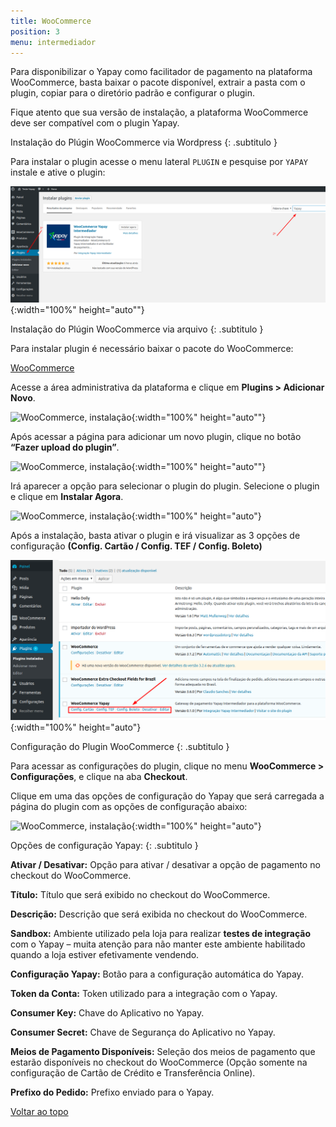```yaml
---
title: WooCommerce
position: 3
menu: intermediador
---
```


Para disponibilizar o Yapay como facilitador de pagamento na plataforma WooCommerce, basta baixar o pacote disponível, extrair a pasta com o plugin, copiar para o diretório padrão e configurar o plugin.

Fique atento que sua versão de instalação, a plataforma WooCommerce deve ser compatível com o plugin Yapay.

Instalação do Plúgin WooCommerce via Wordpress
{: .subtitulo }

Para instalar o plugin acesse o menu lateral `PLUGIN` e pesquise por `YAPAY` instale e ative o plugin:

![WooCommerce, instalação WordPress](/images/intermediador/conteudo/install_woocommerce_6.png "WooCommerce, instalação"){:width="100%" height="auto""}


Instalação do Plúgin WooCommerce via arquivo
{: .subtitulo }

Para instalar plugin é necessário baixar o pacote do WooCommerce:

<a href="http://integracao.traycheckout.com.br/documentacao/download/yapay/woocommerce/woo-yapay_v0.2.0.zip" class="btn  btn-default btn-wide btn-call-to-action btnMagento"><i class="fa fa-arrow-circle-down" aria-hidden="true"></i>WooCommerce</a>

Acesse a área administrativa da plataforma e clique em **Plugins > Adicionar Novo**.

![WooCommerce, instalação](/images/intermediador/conteudo/install_woocommerce_1.png "WooCommerce, instalação"){:width="100%" height="auto""}

Após acessar a página para adicionar um novo plugin, clique no botão **“Fazer upload do plugin”**.

![WooCommerce, instalação](/images/intermediador/conteudo/install_woocommerce_2.png "WooCommerce, instalação"){:width="100%" height="auto""}

Irá aparecer a opção para selecionar o plugin do plugin. Selecione o plugin e clique em **Instalar Agora**.

![WooCommerce, instalação](/images/intermediador/conteudo/install_woocommerce_3.png "WooCommerce, instalação"){:width="100%" height="auto"}

Após a instalação, basta ativar o plugin e irá visualizar as 3 opções de configuração **(Config. Cartão / Config. TEF / Config. Boleto)**

![WooCommerce, instalação](/images/intermediador/conteudo/install_woocommerce_4.png "WooCommerce, instalação"){:width="100%" height="auto"}


Configuração do Plugin WooCommerce
{: .subtitulo }

Para acessar as configurações do plugin, clique no menu **WooCommerce > Configurações**, e clique na aba **Checkout**.

Clique em uma das opções de configuração do Yapay que será carregada a página do plugin com as opções de configuração abaixo:

![WooCommerce, instalação](/images/intermediador/conteudo/install_woocommerce_5.png "WooCommerce, instalação"){:width="100%" height="auto"}


Opções de configuração Yapay:
{: .subtitulo }

**Ativar / Desativar:** Opção para ativar / desativar a opção de pagamento no checkout do WooCommerce.

**Título:** Título que será exibido no checkout do WooCommerce.

**Descrição:** Descrição que será exibida no checkout do WooCommerce.

**Sandbox:** Ambiente utilizado pela loja para realizar **testes de integração** com o Yapay – muita atenção para não manter este ambiente habilitado quando a loja estiver efetivamente vendendo.

**Configuração Yapay:** Botão para a configuração automática do Yapay.

**Token da Conta:** Token utilizado para a integração com o Yapay.

**Consumer Key:** Chave do Aplicativo no Yapay.

**Consumer Secret:** Chave de Segurança do Aplicativo no Yapay.

**Meios de Pagamento Disponíveis:** Seleção dos meios de pagamento que estarão disponíveis no checkout do WooCommerce (Opção somente na configuração de Cartão de Crédito e Transferência Online).

**Prefixo do Pedido:** Prefixo enviado para o Yapay.



<div class="voltar-ao-topo"><a href="#"><i class="fa fa-arrow-up" aria-hidden="true"></i>Voltar ao topo</a></div>